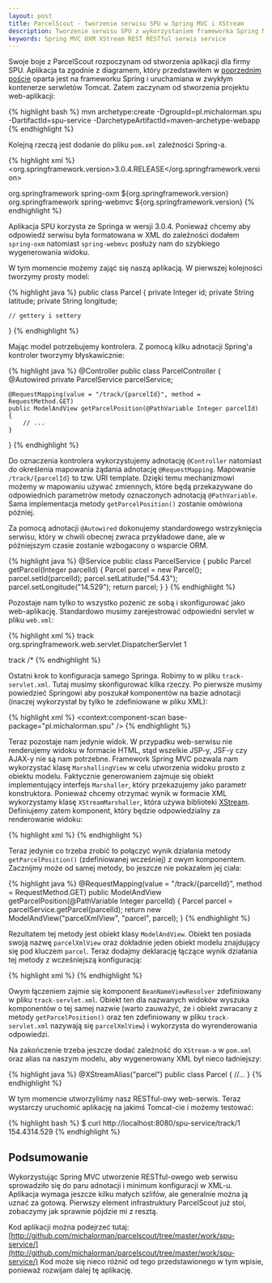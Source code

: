 ```yaml
---
layout: post
title: ParcelScout - tworzenie serwisu SPU w Spring MVC i XStream
description: Tworzenie serwisu SPU z wykorzystaniem frameworka Spring MVC oraz XStream.
keywords: Spring MVC OXM XStream REST RESTful serwis service
---
```

Swoje boje z ParcelScout rozpoczynam od stworzenia aplikacji dla firmy SPU. Aplikacja
ta zgodnie z diagramem, który przedstawiłem w [poprzednim poście](/blog/2010/08/parcelscout-zalozenia-i-architektura/)
oparta jest na frameworku Spring i uruchamiana w zwykłym kontenerze serwletów Tomcat.
Zatem zaczynam od stworzenia projektu web-aplikacji:

{% highlight bash %}
mvn archetype:create -DgroupId=pl.michalorman.spu -DartifactId=spu-service -DarchetypeArtifactId=maven-archetype-webapp
{% endhighlight %}

Kolejną rzeczą jest dodanie do pliku ``pom.xml`` zależności Spring-a.

{% highlight xml %}
<properties>
    <org.springframework.version>3.0.4.RELEASE</org.springframework.version>
</properties>

<dependencies>
    <dependency>
        <groupId>org.springframework</groupId>
        <artifactId>spring-oxm</artifactId>
        <version>${org.springframework.version}</version>
    </dependency>
    <dependency>
        <groupId>org.springframework</groupId>
        <artifactId>spring-webmvc</artifactId>
        <version>${org.springframework.version}</version>
    </dependency>
</dependencies>
{% endhighlight %}

Aplikacja SPU korzysta ze Springa w wersji 3.0.4. Ponieważ chcemy aby odpowiedź serwisu była formatowana w XML
do zależności dodałem ``spring-oxm`` natomiast ``spring-webmvc`` posłuży nam do szybkiego wygenerowania widoku.

W tym momencie możemy zająć się naszą aplikacją. W pierwszej kolejności tworzymy prosty model:

{% highlight java %}
public class Parcel {
    private Integer id;
    private String latitude;
    private String longitude;

    // gettery i settery
}
{% endhighlight %}

Mając model potrzebujemy kontrolera. Z pomocą kilku adnotacji Spring'a kontroler tworzymy błyskawicznie:

{% highlight java %}
@Controller
public class ParcelController {
    @Autowired
    private ParcelService parcelService;

    @RequestMapping(value = "/track/{parcelId}", method = RequestMethod.GET)
    public ModelAndView getParcelPosition(@PathVariable Integer parcelId) {
        // ...
    }
}
{% endhighlight %}

Do oznaczenia kontrolera wykorzystujemy adnotację ``@Controller`` natomiast do określenia mapowania żądania
adnotację ``@RequestMapping``. Mapowanie ``/track/{parcelId}`` to tzw. URI template. Dzięki temu
mechanizmowi możemy w mapowaniu używać zmiennych, które będą przekazywane do odpowiednich parametrów metody
oznaczonych adnotacją ``@PathVariable``. Sama implementacja metody ``getParcelPosition()`` zostanie omówiona później.

Za pomocą adnotacji ``@Autowired`` dokonujemy standardowego wstrzyknięcia serwisu, który w chwili obecnej
zwraca przykładowe dane, ale w późniejszym czasie zostanie wzbogacony o wsparcie ORM.

{% highlight java %}
@Service
public class ParcelService {
    public Parcel getParcel(Integer parcelId) {
        Parcel parcel = new Parcel();
        parcel.setId(parcelId);
        parcel.setLatitude("54.43");
        parcel.setLongitude("14.529");
        return parcel;
    }
}
{% endhighlight %}

Pozostaje nam tylko to wszystko pożenić ze sobą i skonfigurować jako web-aplikację. Standardowo musimy zarejestrować
odpowiedni servlet w pliku ``web.xml``:

{% highlight xml %}
<servlet>
    <servlet-name>track</servlet-name>
    <servlet-class>org.springframework.web.servlet.DispatcherServlet</servlet-class>
    <load-on-startup>1</load-on-startup>
</servlet>

<servlet-mapping>
    <servlet-name>track</servlet-name>
    <url-pattern>/*</url-pattern>
</servlet-mapping>
{% endhighlight %}

Ostatni krok to konfiguracja samego Springa. Robimy to w pliku ``track-servlet.xml``. Tutaj musimy skonfigurować
kilka rzeczy. Po pierwsze musimy powiedzieć Springowi aby poszukał komponentów na bazie adnotacji (inaczej wykorzystał
by tylko te zdefiniowane w pliku XML):

{% highlight xml %}
<context:component-scan base-package="pl.michalorman.spu" />
{% endhighlight %}

Teraz pozostaje nam jedynie widok. W przypadku web-serwisu nie renderujemy widoku w formacie HTML, stąd wszelkie
JSP-y, JSF-y czy AJAX-y nie są nam potrzebne. Framework Spring MVC pozwala nam wykorzystać klasę
``MarshallingView`` w celu utworzenia widoku prosto z obiektu modelu. Faktycznie
generowaniem zajmuje się obiekt implementujący interfejs ``Marshaller``, który przekazujemy
jako parametr konstruktora. Ponieważ chcemy otrzymać wynik w formacie XML wykorzystamy klasę ``XStreamMarshaller``,
która używa biblioteki [XStream](http://xstream.codehaus.org/). Definiujemy zatem komponent, który będzie
odpowiedzialny za renderowanie widoku:

{% highlight xml %}
<bean id="parcelXmlView"
    class="org.springframework.web.servlet.view.xml.MarshallingView">
    <constructor-arg>
        <bean class="org.springframework.oxm.xstream.XStreamMarshaller">
            <property name="autodetectAnnotations" value="true" />
        </bean>
    </constructor-arg>
</bean>
{% endhighlight %}

Teraz jedynie co trzeba zrobić to połączyć wynik działania metody ``getParcelPosition()`` (zdefiniowanej wcześniej)
z owym komponentem. Zacznijmy może od samej metody, bo jeszcze nie pokazałem jej ciała:

{% highlight java %}
@RequestMapping(value = "/track/{parcelId}", method = RequestMethod.GET)
public ModelAndView getParcelPosition(@PathVariable Integer parcelId) {
    Parcel parcel = parcelService.getParcel(parcelId);
    return new ModelAndView("parcelXmlView", "parcel", parcel);
}
{% endhighlight %}

Rezultatem tej metody jest obiekt klasy ``ModelAndView``. Obiekt ten posiada swoją nazwę ``parcelXmlView`` oraz
dokładnie jeden obiekt modelu znajdujący się pod kluczem ``parcel``. Teraz dodajmy deklarację łączące wynik
działania tej metody z wcześniejszą konfiguracją:

{% highlight xml %}
<bean class="org.springframework.web.servlet.view.BeanNameViewResolver" />
{% endhighlight %}

Owym łączeniem zajmie się komponent ``BeanNameViewResolver`` zdefiniowany w pliku ``track-servlet.xml``. Obiekt
ten dla nazwanych widoków wyszuka komponentów o tej samej nazwie (warto zauważyć, że i obiekt zwracany z metody ``getParcelPosition()`` oraz
ten zdefiniowany w pliku ``track-servlet.xml`` nazywają się ``parcelXmlView``) i wykorzysta do wyrenderowania odpowiedzi.

Na zakończenie trzeba jeszcze dodać zależność do ``XStream-a`` w ``pom.xml`` oraz alias na naszym modelu, aby
wygenerowany XML był nieco ładniejszy:

{% highlight java %}
@XStreamAlias("parcel")
public class Parcel {
  //...
}
{% endhighlight %}

W tym momencie utworzyliśmy nasz RESTful-owy web-serwis. Teraz wystarczy uruchomić aplikację na jakimś
Tomcat-cie i możemy testować:

{% highlight bash %}
$ curl http://localhost:8080/spu-service/track/1
<parcel><id>1</id><latitude>54.43</latitude><longitude>14.529</longitude></parcel>
{% endhighlight %}

## Podsumowanie

Wykorzystując Spring MVC utworzenie RESTful-owego web serwisu sprowadziło się do paru adnotacji
i minimum konfiguracji w XML-u. Aplikacja wymaga jeszcze kilku małych szlifów, ale generalnie można ją
uznać za gotową. Pierwszy element infrastruktury ParcelScout już stoi, zobaczymy jak sprawnie pójdzie mi
z resztą.

Kod aplikacji można podejrzeć tutaj:
[http://github.com/michalorman/parcelscout/tree/master/work/spu-service/](http://github.com/michalorman/parcelscout/tree/master/work/spu-service/)
Kod może się nieco różnić od tego przedstawionego w tym wpisie, ponieważ rozwijam dalej tę aplikację.